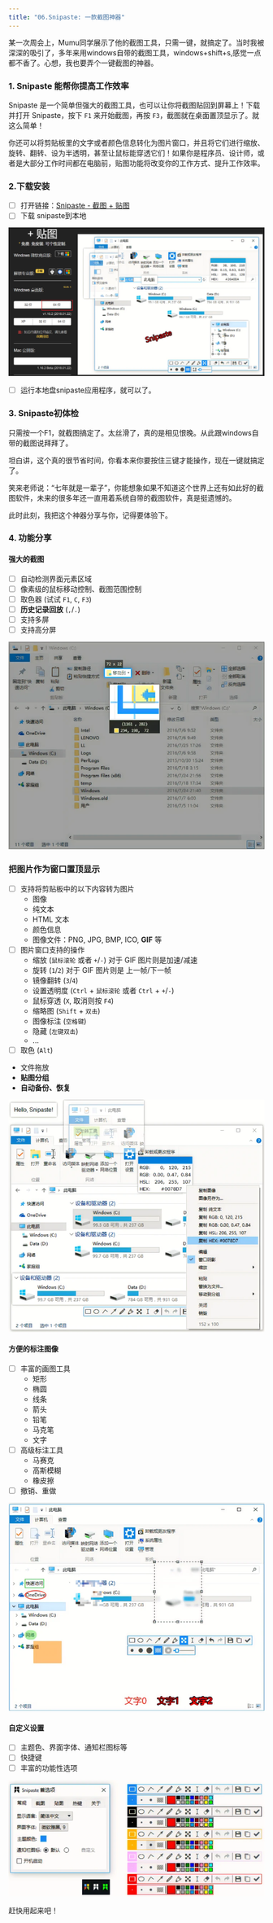 ```yaml
---
title: "06.Snipaste: 一款截图神器"
---
```


某一次周会上，Mumu同学展示了他的截图工具，只需一键，就搞定了。当时我被深深的吸引了，多年来用windows自带的截图工具，windows+shift+s,感觉一点都不香了。心想，我也要弄个一键截图的神器。

### 1. Snipaste 能帮你提高工作效率

Snipaste 是一个简单但强大的截图工具，也可以让你将截图贴回到屏幕上！下载并打开 Snipaste，按下 `F1` 来开始截图，再按 `F3`，截图就在桌面置顶显示了。就这么简单！

你还可以将剪贴板里的文字或者颜色信息转化为图片窗口，并且将它们进行缩放、旋转、翻转、设为半透明，甚至让鼠标能穿透它们！如果你是程序员、设计师，或者是大部分工作时间都在电脑前，贴图功能将改变你的工作方式、提升工作效率。

### 2.下载安装

- [ ] 打开链接：[Snipaste - 截图 + 贴图](https://zh.snipaste.com/)
- [ ] 下载 snipaste到本地

![image-20230311164517072](https://raw.githubusercontent.com/DSH5200/images/master/image-20230311164517072.png)

- [ ] 运行本地盘snipaste应用程序，就可以了。

### 3. Snipaste初体检

只需按一个F1，就截图搞定了。太丝滑了，真的是相见恨晚。从此跟windows自带的截图说拜拜了。

坦白讲，这个真的很节省时间，你看本来你要按住三键才能操作，现在一键就搞定了。

笑来老师说：“七年就是一辈子”，你能想象如果不知道这个世界上还有如此好的截图软件，未来的很多年还一直用着系统自带的截图软件，真是挺遗憾的。

此时此刻，我把这个神器分享与你，记得要体验下。

### 4. 功能分享

#### 强大的截图

- [ ] 自动检测界面元素区域
- [ ] 像素级的鼠标移动控制、截图范围控制
- [ ] 取色器 (试试 `F1`, `C`, `F3`)
- [ ] **历史记录回放** (`,`/`.`)
- [ ] 支持多屏
- [ ] 支持高分屏

![image-20230311170048774](https://raw.githubusercontent.com/DSH5200/images/master/image-20230311170048774.png)

### 把图片作为窗口置顶显示

- [ ] 支持将剪贴板中的以下内容转为图片
  - 图像
  - 纯文本
  - HTML 文本
  - 颜色信息
  - 图像文件：PNG, JPG, BMP, ICO, **GIF** 等
- [ ] 图片窗口支持的操作
  - 缩放 (`鼠标滚轮` 或者 `+`/`-`)
    对于 GIF 图片则是加速/减速
  - 旋转 (`1`/`2`)
    对于 GIF 图片则是 上一帧/下一帧
  - 镜像翻转 (`3`/`4`)
  - 设置透明度 (`Ctrl` + `鼠标滚轮` 或者 `Ctrl` + `+`/`-`)
  - 鼠标穿透 (`X`, 取消则按 `F4`)
  - 缩略图 (`Shift` + `双击`)
  - 图像标注 (`空格键`)
  - 隐藏 (`左键双击`)
  - ...
- [ ] 取色 (`Alt`)
- 文件拖放
- **贴图分组**
- **自动备份、恢复**

![image-20230311170315749](https://raw.githubusercontent.com/DSH5200/images/master/image-20230311170315749.png)

#### 方便的标注图像

- [ ] 丰富的画图工具
  - 矩形
  - 椭圆
  - 线条
  - 箭头
  - 铅笔
  - 马克笔
  - 文字
- [ ] 高级标注工具
  - 马赛克
  - 高斯模糊
  - 橡皮擦
- [ ] 撤销、重做

![image-20230311170505666](https://raw.githubusercontent.com/DSH5200/images/master/image-20230311170505666.png)

#### 自定义设置

- [ ] 主题色、界面字体、通知栏图标等
- [ ] 快捷键
- [ ] 丰富的功能性选项

![image-20230311170607845](https://raw.githubusercontent.com/DSH5200/images/master/image-20230311170607845.png)



赶快用起来吧！